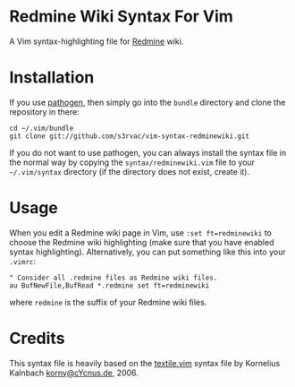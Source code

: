 Redmine Wiki Syntax For Vim
===========================

A Vim syntax-highlighting file for [Redmine](http://www.redmine.org/) wiki.

Installation
============

If you use [pathogen](https://github.com/tpope/vim-pathogen), then simply go into the `bundle` directory and clone the repository in there:
```
cd ~/.vim/bundle
git clone git://github.com/s3rvac/vim-syntax-redminewiki.git
```
If you do not want to use pathogen, you can always install the syntax file in the normal way by copying the `syntax/redminewiki.vim` file to your `~/.vim/syntax` directory (if the directory does not exist, create it).

Usage
=====

When you edit a Redmine wiki page in Vim, use `:set ft=redminewiki` to choose the Redmine wiki highlighting (make sure that you have enabled syntax highlighting). Alternatively, you can put something like this into your `.vimrc`:
```
" Consider all .redmine files as Redmine wiki files.
au BufNewFile,BufRead *.redmine set ft=redminewiki
```
where `redmine` is the suffix of your Redmine wiki files.

Credits
=======

This syntax file is heavily based on the [textile.vim](http://rubychan.de/share/textile.vim) syntax file by Kornelius Kalnbach <korny@cYcnus.de>, 2006.

